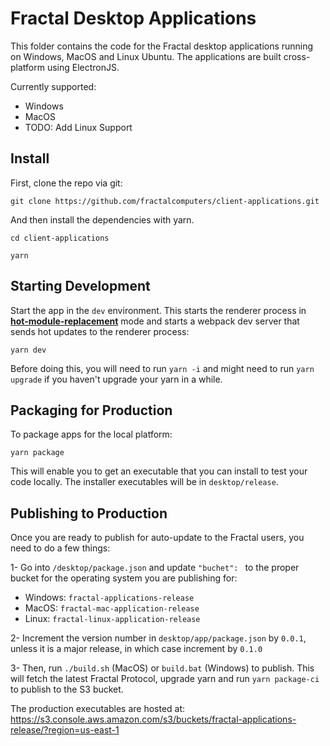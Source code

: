 # Fractal Desktop Applications

This folder contains the code for the Fractal desktop applications running on Windows, MacOS and Linux Ubuntu. The applications are built cross-platform using ElectronJS.

Currently supported:
- Windows
- MacOS
- TODO: Add Linux Support

## Install

First, clone the repo via git:

```git clone https://github.com/fractalcomputers/client-applications.git```

And then install the dependencies with yarn.

```cd client-applications```

```yarn```

## Starting Development

Start the app in the `dev` environment. This starts the renderer process in [**hot-module-replacement**](https://webpack.js.org/guides/hmr-react/) mode and starts a webpack dev server that sends hot updates to the renderer process:

```yarn dev```

Before doing this, you will need to run ```yarn -i``` and might need to run ```yarn upgrade``` if you haven't upgrade your yarn in a while.

## Packaging for Production

To package apps for the local platform:

```yarn package```

This will enable you to get an executable that you can install to test your code locally. The installer executables will be in ```desktop/release```.

## Publishing to Production

Once you are ready to publish for auto-update to the Fractal users, you need to do a few things:

1- Go into ```/desktop/package.json``` and update ```"buchet": ``` to the proper bucket for the operating system you are publishing for:
  - Windows: ```fractal-applications-release```
  - MacOS: ```fractal-mac-application-release```
  - Linux: ```fractal-linux-application-release```
  
 2- Increment the version number in ```desktop/app/package.json``` by ```0.0.1```, unless it is a major release, in which case increment by ```0.1.0```
 
 3- Then, run ```./build.sh``` (MacOS) or ```build.bat``` (Windows) to publish. This will fetch the latest Fractal Protocol, upgrade yarn and run ```yarn package-ci``` to publish to the S3 bucket. 

The production executables are hosted at: https://s3.console.aws.amazon.com/s3/buckets/fractal-applications-release/?region=us-east-1
